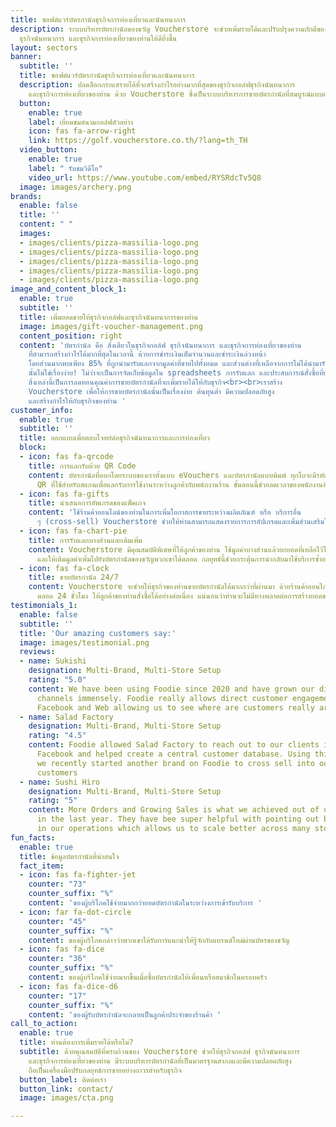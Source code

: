 ```yaml
---
title: ซอฟต์แวร์บัตรกำนัลธุรกิจการท่องเที่ยวและนันทนาการ
description: ระบบบริหารบัตรกำนัลของขวัญ Voucherstore จะช่วยเพิ่มรายได้และปรับปรุงความภักดีของลูกค้าสำหรับธุรกิจกอล์ฟ
  ธุรกิจนันทนาการ และธุรกิจการท่องเที่ยวของท่านให้ดียิ่งขึ้น
layout: sectors
banner:
  subtitle: ''
  title: ซอฟต์แวร์บัตรกำนัลธุรกิจการท่องเที่ยวและนันทนาการ
  description: ปลดล็อกกระแสรายได้ที่จะสร้างกำไรอย่างมากที่สุดของธุรกิจกอล์ฟธุรกิจนันทนาการ
    และธุรกิจการท่องเที่ยวของท่าน ด้วย Voucherstore ซึ่งเป็นระบบบริหารการขายบัตรกำนัลที่สมบูรณ์แบบต่อธุรกิจของท่าน
  button:
    enable: true
    label: เยี่ยมชมสนามกอล์ฟตัวอย่าง
    icon: fas fa-arrow-right
    link: https://golf.voucherstore.co.th/?lang=th_TH
  video_button:
    enable: true
    label: " รับชมวิดีโอ"
    video_url: https://www.youtube.com/embed/RYSRdcTv5Q8
  image: images/archery.png
brands:
  enable: false
  title: ''
  content: " "
  images:
  - images/clients/pizza-massilia-logo.png
  - images/clients/pizza-massilia-logo.png
  - images/clients/pizza-massilia-logo.png
  - images/clients/pizza-massilia-logo.png
  - images/clients/pizza-massilia-logo.png
image_and_content_block_1:
  enable: true
  subtitle: ''
  title: เพิ่มยอดขายให้ธุรกิจกอล์ฟและธุรกิจนันทนาการของท่าน
  image: images/gift-voucher-management.png
  content_position: right
  content: 'บัตรกำนัล คือ สิ่งเดียวในธุรกิจกอล์ฟ ธุรกิจนันทนาการ และธุรกิจการท่องเที่ยวของท่าน
    ที่สามารถสร้างกำไรได้มากที่สุดในเวลานี้ ด้วยการชำระเงินเต็มจำนวนและชำระเงินล่วงหน้า
    โดยส่วนมากพบเพียง 85% ที่ถูกนำมารับแลกจากมูลค่าที่ขายไปทั้งหมด และส่วนต่างที่เหลือจากการไม่ได้นำมารับแลกก็จะกลายเป็นรายได้ของท่านทั้งหมด!<br><br>ที่ผ่านมาเมื่อธุรกิจต้องการขายบัตรกำนัล
    นั้นไม่ใช่เรื่องง่าย! ไม่ว่าจะเป็นการจัดเก็บข้อมูลใน spreadsheets การรับแลก และประสบการณ์สั่งซื้อที่ยุ่งยากสําหรับลูกค้าของท่าน
    สิ่งเหล่านี้เป็นการลดทอนคุณค่าการขายบัตรกำนัลที่จะเพิ่มรายได้ให้กับธุรกิจ<br><br>เราสร้าง
    Voucherstore เพื่อให้การขายบัตรกํานัลนั้นเป็นเรื่องง่าย ต้นทุนต่ำ มีความปลอดภัยสูง
    และสร้างกําไรให้กับธุรกิจของท่าน '
customer_info:
  enable: true
  subtitle: ''
  title: ออกแบบเพื่อตอบโจทย์ต่อธุรกิจนันทนาการและการท่องเที่ยว
  block:
  - icon: fas fa-qrcode
    title: การแลกรับด้วย QR Code
    content: บัตรกำนัลที่ออกโดยระบบของเราทั้งแบบ eVouchers และบัตรกำนัลแบบพิมพ์ ทุกใบจะมีรหัส
      QR ที่ใช้สำหรับสแกนเพื่อแลกรับการใช้งานระหว่างลูกค้ากับพนักงานร้าน ขั้นตอนนี้ช่วยลดเวลาของพนักงานที่กำลังยุ่งได้เป็นอย่างดี
  - icon: fas fa-gifts
    title: นำเสนอการอัพเกรดของแพ็คเกจ
    content: 'ใช้ร้านค้าออนไลน์ของท่านในการเพิ่มโอกาสการขายระหว่างผลิตภัณฑ์ หรือ บริการอื่น
      ๆ (cross-sell) Voucherstore ช่วยให้ท่านสามารถแสดงรายการการอัปเกรดและเพิ่มส่วนเสริมในรถเข็นได้อย่าง '
  - icon: fas fa-chart-pie
    title: การรับแลกบางส่วนและเติมเพิ่ม
    content: Voucherstore มีคุณสมบัติพิเศษที่ให้ลูกค้าของท่าน ใช้มูลค่าบางส่วนแล้วยกยอดที่เหลือไว้ใช้ภายหลัง
      และให้เติมมูลค่าเพิ่มไปยังบัตรกำนัลของขวัญพวกเขาได้ตลอด กลยุทธ์นี้ช่วยกระตุ้นการนำกลับมาใช้บริการซ้ำอย่างต่อเนื่อง
  - icon: fas fa-clock
    title: ขายบัตรกำนัล 24/7
    content: Voucherstore จะช่วยให้ธุรกิจของท่านขายบัตรกำนัลได้มากกว่าที่ผ่านมา ด้วยร้านค้าออนไลน์ของท่านที่เปิดทำการทุกวัน
      ตลอด 24 ชั่วโมง ให้ลูกค้าของท่านสั่งซื้อได้อย่างต่อเนื่อง แน่นอนว่าท่านจะไม่มีทางพลาดต่อการสร้างยอดขาย
testimonials_1:
  enable: false
  subtitle: ''
  title: 'Our amazing customers say:'
  image: images/testimonial.png
  reviews:
  - name: Sukishi
    designation: Multi-Brand, Multi-Store Setup
    rating: "5.0"
    content: We have been using Foodie since 2020 and have grown our direct delivery
      channels immensely. Foodie really allows direct customer engagement across LINE,
      Facebook and Web allowing us to see where are customers really are.
  - name: Salad Factory
    designation: Multi-Brand, Multi-Store Setup
    rating: "4.5"
    content: Foodie allowed Salad Factory to reach out to our clients in LINE and
      Facebook and helped create a central customer database. Using this advantage,
      we recently started another brand on Foodie to cross sell into our existing
      customers
  - name: Sushi Hiro
    designation: Multi-Brand, Multi-Store Setup
    rating: "5"
    content: More Orders and Growing Sales is what we achieved out of using Foodie
      in the last year. They have bee super helpful with pointing out bottlenecks
      in our operations which allows us to scale better across many stores.
fun_facts:
  enable: true
  title: ข้อมูลบัตรกำนัลที่น่าสนใจ
  fact_item:
  - icon: fas fa-fighter-jet
    counter: "73"
    counter_suffix: "%"
    content: 'ของผู้บริโภคใช้จ่ายมากกว่ายอดบัตรกำนัลในระหว่างการเข้ารับบริการ '
  - icon: far fa-dot-circle
    counter: "45"
    counter_suffix: "%"
    content: ของผู้บริโภคกล่าวว่าพวกเขาได้รับการแนะนำให้รู้จักกับแบรนด์ใหม่ผ่านบัตรของขวัญ
  - icon: fas fa-dice
    counter: "36"
    counter_suffix: "%"
    content: ของผู้บริโภคใช้จ่ายมากขึ้นเมื่อซื้อบัตรกำนัลให้เพื่อนหรือสมาชิกในครอบครัว
  - icon: fas fa-dice-d6
    counter: "17"
    counter_suffix: "%"
    content: 'ของผู้รับบัตรกำนัลจะกลายเป็นลูกค้าประจำของร้านค้า '
call_to_action:
  enable: true
  title: ท่านต้องการเพิ่มรายได้หรือไม่?
  subtitle: ด้วยคุณสมบัติที่ครบถ้วนของ Voucherstore ช่วยให้ธุรกิจกอล์ฟ ธุรกิจนันทนาการ
    และธุรกิจการท่องเที่ยวของท่าน มีระบบบริหารบัตรกำนัลที่เป็นมาตรฐานสากลและมีความปลอดภัยสูง
    ถือเป็นเครื่องมือปรับกลยุทธ์การขายอย่างถาวรสำหรับธุรกิจ
  button_label: ติดต่อเรา
  button_link: contact/
  image: images/cta.png

---
```

